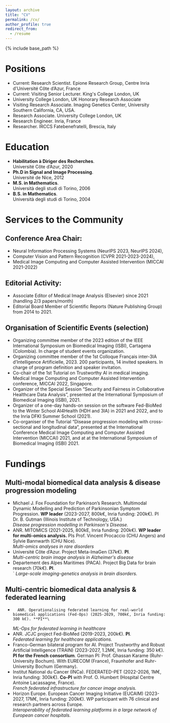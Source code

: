 ```yaml
---
layout: archive
title: "CV"
permalink: /cv/
author_profile: true
redirect_from:
  - /resume
---
```


{% include base_path %}


Positions
======
* Current: Research Scientist. Epione Research Group, Centre Inria d'Université Côte d’Azur, France
* Current: Visiting Senior Lecturer. King's College London, UK
* University College London, UK	Honorary Research Associate 
* Visiting Research Associate. Imaging Genetics Center, University Southern California, CA, USA.
* Research Associate. University College London, UK
* Research Engineer. Inria, France
* Researcher. IRCCS Fatebenefratelli, Brescia, Italy

Education
======
- **Habilitation à Diriger des Recherches**.\
Université Côte d’Azur, 2020
- **Ph.D in Signal and Image Processing**.\
Université de Nice, 2012
- **M.S. in Mathematics**.\
Università degli studi di Torino, 2006
- **B.S. in Mathematics**.\
 Università degli studi di Torino, 2004

Services to the Community 
======
## Conference Area Chair:

-	Neural Information Processing Systems (NeurIPS 2023, NeurIPS 2024), 
-	Computer Vision and Pattern Recognition (CVPR 2021-2023-2024), 
-	Medical Image Computing and Computer Assisted Intervention (MICCAI 2021-2022)

##  Editorial Activity:

-	Associate Editor of Medical Image Analysis (Elsevier) since 2021 (handling 2/3 papers/month)
-	Editorial Board Member of Scientific Reports (Nature Publishing Group) from 2014 to 2021. 

##  Organisation of Scientific Events (selection)

-	Organizing committee member of the 2023 edition of the IEEE International Symposium on Biomedical Imaging (ISBI), Cartagena (Colombia). In charge of student events organization. 
-	Organizing committee member of the 1st Colloque Français inter-3IA d’Intelligence Artificielle, 2023. 200 participants, 14 invited speakers. In charge of program definition and speaker invitation.
-	Co-chair of the 1st Tutorial on Trustworthy AI in medical imaging. Medical Image Computing and Computer Assisted Intervention conference, MICCAI 2022, Singapore.  
- 	Organizer of the Special Session “Security and Fairness in Collaborative Healthcare Data Analysis”, presented at the International Symposium of Biomedical Imaging (ISBI), 2021.
-	Organizer of a one-day hands-on session on the software Fed-BioMed to the Winter School AI4Health (HDH and 3IA) in 2021 and 2022, and to the Inria DFKI Summer School (2021).
-	Co-organiser of the Tutorial “Disease progression modeling with cross-sectional and longitudinal data”, presented at the International Conference Medical Image Computing and Computer Assisted Intervention (MICCAI) 2021, and at at the International Symposium of Biomedical Imaging (ISBI) 2021. 

Fundings
=====
## Multi-modal biomedical data analysis & disease progression modeling

-	Michael J. Fox Foundation for Parkinson’s Research. Multimodal Dynamic Modelling and Prediction of Parkinsonian Symptom Progression. **WP leader** (2023-2027, 800k€, Inria funding: 200k€). PI Dr. B. Gutman (Illinois Institute of Technology, USA.)\
	*Disease progression modelling in Parkinson's Disease.* 
-	ANR. MITOMICS (2021-2025, 800kE, Inria funding: 200k€). **WP leader for multi-omics analysis.** PIs Prof. Vincent Procaccio (CHU Angers) and Sylvie Bannwarth (CHU Nice).\
	*Multi-omics analyses in rare disorders* 
-	Université Côte d’Azur. Project Meta-ImaGen (37k€). **PI**.\
	*Multi-centric brain image analysis in Alzheimer's disease*
-	Departement des Alpes Maritimes (PACA). Project Big Data for brain research (70k€). **PI**. \
`	*Large-scale imaging-genetics analysis in brain disorders.*

## Multi-centric biomedical data analysis & federated learning

-       ANR. Operationalising federated learning for real-world biomedical applications (Fed-Ops) (2025-2029, 700k€, Inria funding: 300 k€). **PI**\
	*ML-Ops for federated learning in healthcare* 
-	ANR. JCJC project Fed-BioMed (2019-2023, 200k€). **PI**. \
        *Federated learning for healthcare applications.* 
-	Franco-German bilateral program for AI. Project Trustworthy and Robust Artificial Intelligence (TRAIN) (2023-2027, 1.2M€, Inria funding: 350 k€). **PI for the French consortium**. German PI: Prof. Ghassan Karame (Ruhr-University Bochum). With EURECOM (France), Fraunhofer and Ruhr-University Bochum (Germany). 
-	Institut National du Cancer (INCa). FEDERATED-PET (2022-2026, 1M€, Inria funding: 300k€). **Co-PI** with Prof. O. Humbert (Hospital Centre Antoine Lacassagne, France).\
	*French federated infrastructure for cancer image analysis.*                      
-	Horizon Europe. European Cancer Imaging Initiative (EUCAIM) (2023-2027, 17M€, Inria funding: 200k€). WP participant with 76 clinical and research partners across Europe. \
	*Interoperability of federated learning platforms in a large network of European cancer hospitals.*

